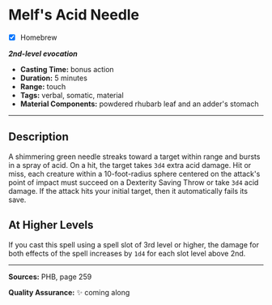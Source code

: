 # Melf's Acid Needle
- [x] Homebrew

***2nd-level evocation***
- **Casting Time:** bonus action
- **Duration:** 5 minutes
- **Range:** touch
- **Tags:** verbal, somatic, material
- **Material Components:** powdered rhubarb leaf and an adder's stomach

---

## Description
A shimmering green needle streaks toward a target within range and bursts in a spray of acid. 
On a hit, the target takes `3d4` extra acid damage.
Hit or miss, each creature within a 10-foot-radius sphere centered on the attack's point of impact must succeed on a Dexterity Saving Throw or take `3d4` acid damage.
If the attack hits your initial target, then it automatically fails its save.

## At Higher Levels
If you cast this spell using a spell slot of 3rd level or higher, the damage for both effects of the spell increases by `1d4` for each slot level above 2nd.

---

**Sources:** PHB, page 259

**Quality Assurance:** :sparkles: coming along
